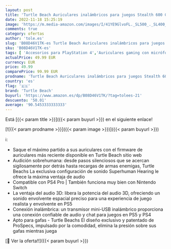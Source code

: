 ```yaml
---
layout: post
title: 'Turtle Beach Auriculares inalámbricos para juegos Stealth 600 Gen 2 para PS4 y PS5'
date: 2022-11-18 15:25:19
image: 'https://m.media-amazon.com/images/I/41YE9GlvoFL._SL500_._SL400_.jpg'
comments: true
category: ofertas
author: 'tole.es'
slug: 'B08D46V1TK-es Turtle Beach Auriculares inalámbricos para juegos Stealth...'
sku: 'B08D46V1TK-es'
tags: [ 'Accesorios para PlayStation 4','Auriculares gaming con micrófono para PlayStation 4','Electrónica','Hardware y juegos para PlayStation 4','Videojuegos','ps4','ps5','turtle beach','🇪🇸', ]
actualPrice: 49.99 EUR
currency: EUR
price: 49.99
comparePrice: 99.99 EUR
prodname: 'Turtle Beach Auriculares inalámbricos para juegos Stealth 600 Gen 2 para PS4 y PS5'
country: 'es'
flag: '🇪🇸'
brand: 'Turtle Beach'
buyurl: 'https://www.amazon.es/dp/B08D46V1TK/?tag=tolees-21'
descuento: '50.01'
average: '90.5453333333333'
---
```


Está [{{< param title >}}]({{< param buyurl >}}) en el siguiente enlace!

[![{{< param prodname >}}]({{< param image >}})]({{< param buyurl >}})

ℹ️:

- Saque el máximo partido a sus auriculares con el firmware de auriculares más reciente disponible en Turtle Beach sitio web
- Audición sobrehumana: desde pasos silenciosos que se acercan sigilosamente por detrás hasta recargas de armas enemigas, Turtle Beachs La exclusiva configuración de sonido Superhuman Hearing le ofrece la máxima ventaja de audio
- Compatible con PS4 Pro | También funciona muy bien con Nintendo Switch
- La ventaja del audio 3D: libera la potencia del audio 3D, ofreciendo un sonido envolvente espacial preciso para una experiencia de juego realista y envolvente en PS5
- Conexión inalámbrica: un transmisor mini-USB inalámbrico proporciona una conexión confiable de audio y chat para juegos en PS5 y PS4
- Apto para gafas - Turtle Beachs El diseño exclusivo y patentado de ProSpecs, impulsado por la comodidad, elimina la presión sobre sus gafas mientras juega

[🛒 Ver la oferta!!]({{< param buyurl >}})
